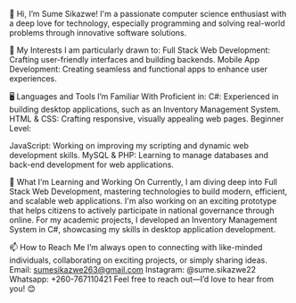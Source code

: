 👋 Hi, I’m Sume Sikazwe!
I'm a passionate computer science enthusiast with a deep love for technology, especially programming and solving real-world problems through innovative software solutions.

👀 My Interests
I am particularly drawn to:
Full Stack Web Development: Crafting user-friendly interfaces and building backends.
Mobile App Development: Creating seamless and functional apps to enhance user experiences.

🖥️ Languages and Tools I’m Familiar With
Proficient in:
C#: Experienced in building desktop applications, such as an Inventory Management System.
HTML & CSS: Crafting responsive, visually appealing web pages.
Beginner Level:

JavaScript: Working on improving my scripting and dynamic web development skills.
MySQL & PHP: Learning to manage databases and back-end development for web applications.

🌱 What I’m Learning and Working On
Currently, I am diving deep into Full Stack Web Development, mastering technologies to build modern, efficient, and scalable web applications.
I'm also working on an exciting prototype that helps citizens to actively participate in national governance through online.
For my academic projects, I developed an Inventory Management System in C#, showcasing my skills in desktop application development.

📫 How to Reach Me
I’m always open to connecting with like-minded individuals, collaborating on exciting projects, or simply sharing ideas.
Email: sumesikazwe263@gmail.com
Instagram: @sume.sikazwe22
Whatsapp: +260-767110421
Feel free to reach out—I’d love to hear from you! 😊
<!---
SUME263/SUME263 is a ✨ special ✨ repository because its `README.md` (this file) appears on your GitHub profile.
You can click the Preview link to take a look at your changes.
--->
